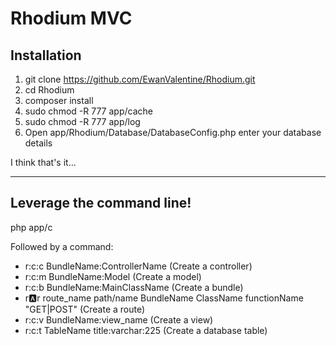 Rhodium MVC
=============

Installation
-------------

1. git clone https://github.com/EwanValentine/Rhodium.git
2. cd Rhodium
3. composer install
4. sudo chmod -R 777 app/cache
5. sudo chmod -R 777 app/log
6. Open app/Rhodium/Database/DatabaseConfig.php enter your database details

I think that's it...

* * *

Leverage the command line!
-------------

php app/c

Followed by a command:

+   r:c:c BundleName:ControllerName (Create a controller)
+   r:c:m BundleName:Model			(Create a model)
+   r:c:b BundleName:MainClassName  (Create a bundle)
+   r:a:r route_name path/name BundleName ClassName functionName "GET|POST" (Create a route)
+	r:c:v BundleName:view_name		(Create a view)
+	r:c:t TableName title:varchar:225 (Create a database table)

 

